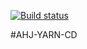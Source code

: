 [![Build status](https://ci.appveyor.com/api/projects/status/gefjw9emdyr2nkj1?svg=true)](https://ci.appveyor.com/project/Tatiana0325/ahj-yarn-cd)

#AHJ-YARN-CD
